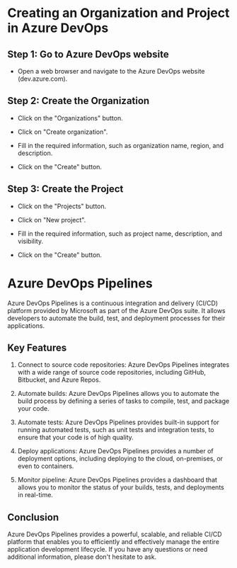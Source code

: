 # Creating an Organization and Project in Azure DevOps 

  

## Step 1: Go to Azure DevOps website 

- Open a web browser and navigate to the Azure DevOps website (dev.azure.com). 

  

## Step 2: Create the Organization 

- Click on the "Organizations" button. 

- Click on "Create organization". 

- Fill in the required information, such as organization name, region, and description. 

- Click on the "Create" button. 

  

## Step 3: Create the Project 

- Click on the "Projects" button. 

- Click on "New project". 

- Fill in the required information, such as project name, description, and visibility. 

- Click on the "Create" button. 

# Azure DevOps Pipelines

Azure DevOps Pipelines is a continuous integration and delivery (CI/CD) platform provided by Microsoft as part of the Azure DevOps suite. It allows developers to automate the build, test, and deployment processes for their applications.

## Key Features

1. Connect to source code repositories: Azure DevOps Pipelines integrates with a wide range of source code repositories, including GitHub, Bitbucket, and Azure Repos.

2. Automate builds: Azure DevOps Pipelines allows you to automate the build process by defining a series of tasks to compile, test, and package your code.

3. Automate tests: Azure DevOps Pipelines provides built-in support for running automated tests, such as unit tests and integration tests, to ensure that your code is of high quality.

4. Deploy applications: Azure DevOps Pipelines provides a number of deployment options, including deploying to the cloud, on-premises, or even to containers.

5. Monitor pipeline: Azure DevOps Pipelines provides a dashboard that allows you to monitor the status of your builds, tests, and deployments in real-time.

## Conclusion

Azure DevOps Pipelines provides a powerful, scalable, and reliable CI/CD platform that enables you to efficiently and effectively manage the entire application development lifecycle. If you have any questions or need additional information, please don't hesitate to ask.
